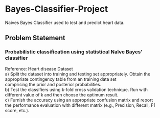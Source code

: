 # Bayes-Classifier-Project
Naives Bayes Classifier used to test and predict heart data.

## Problem Statement
### Probabilistic classification using statistical Naïve Bayes’ classifier
Reference: Heart disease Dataset</br>
a) Split the dataset into training and testing set appropriately. 
   Obtain the appropriate contingency table from an training data set</br> 
   comprising the prior and posterior probabilities.</br>
b) Test the classifiers using k-fold cross validation technique. Run with different value
   of k and then choose the optimum result.</br>
c) Furnish the accuracy using an appropriate confusion matrix and report the
   performance evaluation with different matrix (e.g., Precision, Recall, F1 score, etc.).</br>
